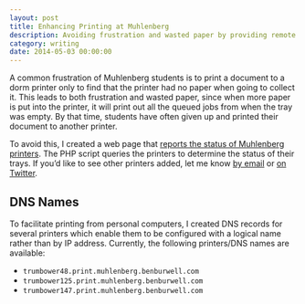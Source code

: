 ```yaml
---
layout: post
title: Enhancing Printing at Muhlenberg
description: Avoiding frustration and wasted paper by providing remote status reporting and logical DNS names.
category: writing
date: 2014-05-03 00:00:00
---
```


A common frustration of Muhlenberg students is to print a document to a dorm printer only to find that the printer had no paper when going to collect it. This leads to both frustration and wasted paper, since when more paper is put into the printer, it will print out all the queued jobs from when the tray was empty. By that time, students have often given up and printed their document to another printer.

To avoid this, I created a web page that [reports the status of Muhlenberg printers](http://mathcs.muhlenberg.edu/~bb246500/printers/). The PHP script queries the printers to determine the status of their trays. If you’d like to see other printers added, let me know [by email](mailto:hi@benburwell.com) or [on Twitter](https://twitter.com/intent/tweet?text=@bburwell).

## DNS Names

To facilitate printing from personal computers, I created DNS records for several printers which enable them to be configured with a logical name rather than by IP address. Currently, the following printers/DNS names are available:

* `trumbower48.print.muhlenberg.benburwell.com`
* `trumbower125.print.muhlenberg.benburwell.com`
* `trumbower147.print.muhlenberg.benburwell.com`

